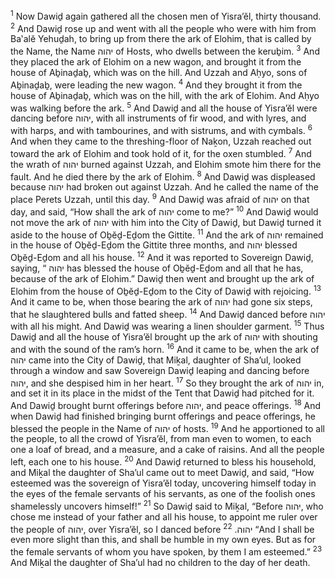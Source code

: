 <sup>1</sup> Now Dawiḏ again gathered all the chosen men of Yisra’ĕl, thirty thousand.
<sup>2</sup> And Dawiḏ rose up and went with all the people who were with him from Ba‛alĕ Yehuḏah, to bring up from there the ark of Elohim, that is called by the Name, the Name יהוה of Hosts, who dwells between the keruḇim.
<sup>3</sup> And they placed the ark of Elohim on a new wagon, and brought it from the house of Aḇinaḏaḇ, which was on the hill. And Uzzah and Aḥyo, sons of Aḇinaḏaḇ, were leading the new wagon.
<sup>4</sup> And they brought it from the house of Aḇinaḏaḇ, which was on the hill, with the ark of Elohim. And Aḥyo was walking before the ark.
<sup>5</sup> And Dawiḏ and all the house of Yisra’ĕl were dancing before יהוה, with all instruments of fir wood, and with lyres, and with harps, and with tambourines, and with sistrums, and with cymbals.
<sup>6</sup> And when they came to the threshing-floor of Naḵon, Uzzah reached out toward the ark of Elohim and took hold of it, for the oxen stumbled.
<sup>7</sup> And the wrath of יהוה burned against Uzzah, and Elohim smote him there for the fault. And he died there by the ark of Elohim.
<sup>8</sup> And Dawiḏ was displeased because יהוה had broken out against Uzzah. And he called the name of the place Perets Uzzah, until this day.
<sup>9</sup> And Dawiḏ was afraid of יהוה on that day, and said, “How shall the ark of יהוה come to me?”
<sup>10</sup> And Dawiḏ would not move the ark of יהוה with him into the City of Dawiḏ, but Dawiḏ turned it aside to the house of Oḇĕḏ-Eḏom the Gittite.
<sup>11</sup> And the ark of יהוה remained in the house of Oḇĕḏ-Eḏom the Gittite three months, and יהוה blessed Oḇĕḏ-Eḏom and all his house.
<sup>12</sup> And it was reported to Sovereign Dawiḏ, saying, “ יהוה has blessed the house of Oḇĕḏ-Eḏom and all that he has, because of the ark of Elohim.” Dawiḏ then went and brought up the ark of Elohim from the house of Oḇĕḏ-Eḏom to the City of Dawiḏ with rejoicing.
<sup>13</sup> And it came to be, when those bearing the ark of יהוה had gone six steps, that he slaughtered bulls and fatted sheep.
<sup>14</sup> And Dawiḏ danced before יהוה with all his might. And Dawiḏ was wearing a linen shoulder garment.
<sup>15</sup> Thus Dawiḏ and all the house of Yisra’ĕl brought up the ark of יהוה with shouting and with the sound of the ram’s horn.
<sup>16</sup> And it came to be, when the ark of יהוה came into the City of Dawiḏ, that Miḵal, daughter of Sha’ul, looked through a window and saw Sovereign Dawiḏ leaping and dancing before יהוה, and she despised him in her heart.
<sup>17</sup> So they brought the ark of יהוה in, and set it in its place in the midst of the Tent that Dawiḏ had pitched for it. And Dawiḏ brought burnt offerings before יהוה, and peace offerings.
<sup>18</sup> And when Dawiḏ had finished bringing burnt offerings and peace offerings, he blessed the people in the Name of יהוה of hosts.
<sup>19</sup> And he apportioned to all the people, to all the crowd of Yisra’ĕl, from man even to women, to each one a loaf of bread, and a measure, and a cake of raisins. And all the people left, each one to his house.
<sup>20</sup> And Dawiḏ returned to bless his household, and Miḵal the daughter of Sha’ul came out to meet Dawiḏ, and said, “How esteemed was the sovereign of Yisra’ĕl today, uncovering himself today in the eyes of the female servants of his servants, as one of the foolish ones shamelessly uncovers himself!”
<sup>21</sup> So Dawiḏ said to Miḵal, “Before יהוה, who chose me instead of your father and all his house, to appoint me ruler over the people of יהוה, over Yisra’ĕl, so I danced before יהוה.
<sup>22</sup> “And I shall be even more slight than this, and shall be humble in my own eyes. But as for the female servants of whom you have spoken, by them I am esteemed.”
<sup>23</sup> And Miḵal the daughter of Sha’ul had no children to the day of her death.

